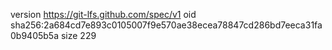 version https://git-lfs.github.com/spec/v1
oid sha256:2a684cd7e893c0105007f9e570ae38ecea78847cd286bd7eeca31fa0b9405b5a
size 229
